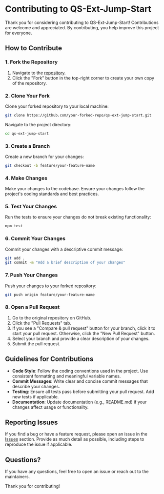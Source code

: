 # Contributing to QS-Ext-Jump-Start

Thank you for considering contributing to QS-Ext-Jump-Start! Contributions are welcome and appreciated. By contributing, you help improve this project for everyone.

## How to Contribute

### 1. Fork the Repository

1. Navigate to the [repository](https://github.com/QlikSenseStudios/qs-ext-jump-start).
2. Click the "Fork" button in the top-right corner to create your own copy of the repository.

### 2. Clone Your Fork

Clone your forked repository to your local machine:

```bash
git clone https://github.com/your-forked-repo/qs-ext-jump-start.git
```

Navigate to the project directory:

```bash
cd qs-ext-jump-start
```

### 3. Create a Branch

Create a new branch for your changes:

```bash
git checkout -b feature/your-feature-name
```

### 4. Make Changes

Make your changes to the codebase. Ensure your changes follow the project's coding standards and best practices.

### 5. Test Your Changes

Run the tests to ensure your changes do not break existing functionality:

```bash
npm test
```

### 6. Commit Your Changes

Commit your changes with a descriptive commit message:

```bash
git add .
git commit -m "Add a brief description of your changes"
```

### 7. Push Your Changes

Push your changes to your forked repository:

```bash
git push origin feature/your-feature-name
```

### 8. Open a Pull Request

1. Go to the original repository on GitHub.
2. Click the "Pull Requests" tab.
3. If you see a "Compare & pull request" button for your branch, click it to start your pull request. Otherwise, click the "New Pull Request" button.
4. Select your branch and provide a clear description of your changes.
5. Submit the pull request.

## Guidelines for Contributions

- **Code Style**: Follow the coding conventions used in the project. Use consistent formatting and meaningful variable names.
- **Commit Messages**: Write clear and concise commit messages that describe your changes.
- **Testing**: Ensure all tests pass before submitting your pull request. Add new tests if applicable.
- **Documentation**: Update documentation (e.g., README.md) if your changes affect usage or functionality.

## Reporting Issues

If you find a bug or have a feature request, please open an issue in the [Issues](https://github.com/QlikSenseStudios/qs-ext-jump-start/issues) section. Provide as much detail as possible, including steps to reproduce the issue if applicable.

## Questions?

If you have any questions, feel free to open an issue or reach out to the maintainers.

Thank you for contributing!
